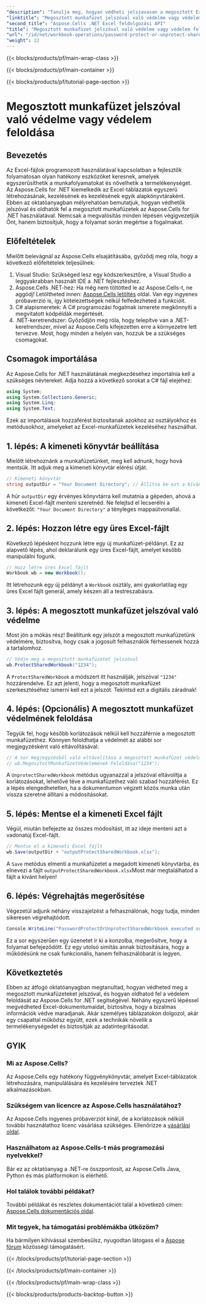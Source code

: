 ```yaml
---
"description": "Tanulja meg, hogyan védheti jelszavasan a megosztott Excel-munkafüzeteket az Aspose.Cells for .NET használatával ezzel a lépésről lépésre szóló útmutatóval. Növelje dokumentumai biztonságát."
"linktitle": "Megosztott munkafüzet jelszóval való védelme vagy védelem feloldása"
"second_title": "Aspose.Cells .NET Excel feldolgozási API"
"title": "Megosztott munkafüzet jelszóval való védelme vagy védelem feloldása"
"url": "/id/net/workbook-operations/password-protect-or-unprotect-shared-workbook/"
"weight": 22
---
```


{{< blocks/products/pf/main-wrap-class >}}

{{< blocks/products/pf/main-container >}}

{{< blocks/products/pf/tutorial-page-section >}}

# Megosztott munkafüzet jelszóval való védelme vagy védelem feloldása

## Bevezetés
Az Excel-fájlok programozott használatával kapcsolatban a fejlesztők folyamatosan olyan hatékony eszközöket keresnek, amelyek egyszerűsíthetik a munkafolyamatokat és növelhetik a termelékenységet. Az Aspose.Cells for .NET kiemelkedik az Excel-táblázatok egyszerű létrehozásának, kezelésének és kezelésének egyik alapkönyvtáraként. Ebben az oktatóanyagban mélyrehatóan bemutatjuk, hogyan védhetők jelszóval és oldhatók fel a megosztott munkafüzetek az Aspose.Cells for .NET használatával. Nemcsak a megvalósítás minden lépésén végigvezetjük Önt, hanem biztosítjuk, hogy a folyamat során megértse a fogalmakat.
## Előfeltételek
Mielőtt belevágnál az Aspose.Cells elsajátításába, győződj meg róla, hogy a következő előfeltételek teljesülnek:
1. Visual Studio: Szükséged lesz egy kódszerkesztőre, a Visual Studio a leggyakrabban használt IDE a .NET fejlesztéshez.
2. Aspose.Cells .NET-hez: Ha még nem töltötted le az Aspose.Cells-t, ne aggódj! Letöltheted innen: [Aspose.Cells letöltés](https://releases.aspose.com/cells/net/) oldal. Van egy ingyenes próbaverzió is, így kötelezettségek nélkül felfedezheted a funkcióit.
3. C# alapismeretek: A C# programozási fogalmak ismerete megkönnyíti a megvitatott kódpéldák megértését.
4. .NET-keretrendszer: Győződjön meg róla, hogy telepítve van a .NET-keretrendszer, mivel az Aspose.Cells kifejezetten erre a környezetre lett tervezve.
Most, hogy minden a helyén van, hozzuk be a szükséges csomagokat.
## Csomagok importálása
Az Aspose.Cells for .NET használatának megkezdéséhez importálnia kell a szükséges névtereket. Adja hozzá a következő sorokat a C# fájl elejéhez:
```csharp
using System;
using System.Collections.Generic;
using System.Linq;
using System.Text;
```
Ezek az importálások hozzáférést biztosítanak azokhoz az osztályokhoz és metódusokhoz, amelyeket az Excel-munkafüzetek kezeléséhez használhat.
## 1. lépés: A kimeneti könyvtár beállítása
Mielőtt létrehoznánk a munkafüzetünket, meg kell adnunk, hogy hová mentsük. Itt adjuk meg a kimeneti könyvtár elérési útját.
```csharp
// Kimeneti könyvtár
string outputDir = "Your Document Directory"; // Állítsa be ezt a kívánt kimeneti útvonalra
```
A húr `outputDir` egy érvényes könyvtárra kell mutatnia a gépeden, ahová a kimeneti Excel-fájlt menteni szeretnéd. Ne felejtsd el lecserélni a következőt: `"Your Document Directory"` a tényleges mappaútvonallal.
## 2. lépés: Hozzon létre egy üres Excel-fájlt
Következő lépésként hozzunk létre egy új munkafüzet-példányt. Ez az alapvető lépés, ahol deklarálunk egy üres Excel-fájlt, amelyet később manipulálni fogunk. 
```csharp
// Hozz létre üres Excel fájlt
Workbook wb = new Workbook();
```
Itt létrehozunk egy új példányt a `Workbook` osztály, ami gyakorlatilag egy üres Excel fájlt generál, amely készen áll a testreszabásra.
## 3. lépés: A megosztott munkafüzet jelszóval való védelme
Most jön a mókás rész! Beállítunk egy jelszót a megosztott munkafüzetünk védelmére, biztosítva, hogy csak a jogosult felhasználók férhessenek hozzá a tartalomhoz.
```csharp
// Védje meg a megosztott munkafüzetet jelszóval
wb.ProtectSharedWorkbook("1234");
```
A `ProtectSharedWorkbook` a módszert itt használják, jelszóval `"1234"` hozzárendelve. Ez azt jelenti, hogy a megosztott munkafüzet szerkesztéséhez ismerni kell ezt a jelszót. Tekintsd ezt a digitális záradnak!
## 4. lépés: (Opcionális) A megosztott munkafüzet védelmének feloldása
Tegyük fel, hogy később korlátozások nélkül kell hozzáférnie a megosztott munkafüzethez. Könnyen feloldhatja a védelmét az alábbi sor megjegyzésként való eltávolításával:
```csharp
// A sor megjegyzésből való eltávolítása a megosztott munkafüzet védelmének feloldásához
// wb.MegosztottMunkafüzetVédelemének Feloldása("1234");
```
A `UnprotectSharedWorkbook` metódus ugyanazzal a jelszóval eltávolítja a korlátozásokat, lehetővé téve a munkafüzethez való szabad hozzáférést. Ez a lépés elengedhetetlen, ha a dokumentumon végzett közös munka után vissza szeretné állítani a módosításokat.
## 5. lépés: Mentse el a kimeneti Excel fájlt
Végül, miután befejezte az összes módosítást, itt az ideje menteni azt a vadonatúj Excel-fájlt.
```csharp
// Mentse el a kimeneti Excel fájlt
wb.Save(outputDir + "outputProtectSharedWorkbook.xlsx");
```
A `Save` metódus elmenti a munkafüzetet a megadott kimeneti könyvtárba, és elnevezi a fájlt `outputProtectSharedWorkbook.xlsx`Most már megtalálhatod a fájlt a kívánt helyen!
## 6. lépés: Végrehajtás megerősítése
Végezetül adjunk néhány visszajelzést a felhasználónak, hogy tudja, minden sikeresen végrehajtódott.
```csharp
Console.WriteLine("PasswordProtectOrUnprotectSharedWorkbook executed successfully.\r\n");
```
Ez a sor egyszerűen egy üzenetet ír ki a konzolba, megerősítve, hogy a folyamat befejeződött. Ez egy utolsó simítás annak biztosítására, hogy a működésünk ne csak funkcionális, hanem felhasználóbarát is legyen.
## Következtetés
Ebben az átfogó oktatóanyagban megtanultad, hogyan védheted meg a megosztott munkafüzeteket jelszóval, és hogyan oldhatod fel a védelem feloldását az Aspose.Cells for .NET segítségével. Néhány egyszerű lépéssel megvédheted Excel-dokumentumaidat, biztosítva, hogy a bizalmas információk védve maradjanak. Akár személyes táblázatokon dolgozol, akár egy csapattal működsz együtt, ezek a technikák növelik a termelékenységedet és biztosítják az adatintegritásodat.
## GYIK
### Mi az Aspose.Cells?
Az Aspose.Cells egy hatékony függvénykönyvtár, amelyet Excel-táblázatok létrehozására, manipulálására és kezelésére terveztek .NET alkalmazásokban.
### Szükségem van licencre az Aspose.Cells használatához?
Az Aspose.Cells ingyenes próbaverziót kínál, de a korlátozások nélküli további használathoz licenc vásárlása szükséges. Ellenőrizze a [vásárlási oldal](https://purchase.aspose.com/buy).
### Használhatom az Aspose.Cells-t más programozási nyelvekkel?
Bár ez az oktatóanyag a .NET-re összpontosít, az Aspose.Cells Java, Python és más platformokon is elérhető.
### Hol találok további példákat?
További példákat és részletes dokumentációt talál a következő címen: [Aspose.Cells dokumentációs oldal](https://reference.aspose.com/cells/net/).
### Mit tegyek, ha támogatási problémákba ütközöm?
Ha bármilyen kihívással szembesülsz, nyugodtan látogass el a [Aspose fórum](https://forum.aspose.com/c/cells/9) közösségi támogatásért.

{{< /blocks/products/pf/tutorial-page-section >}}

{{< /blocks/products/pf/main-container >}}

{{< /blocks/products/pf/main-wrap-class >}}

{{< blocks/products/products-backtop-button >}}